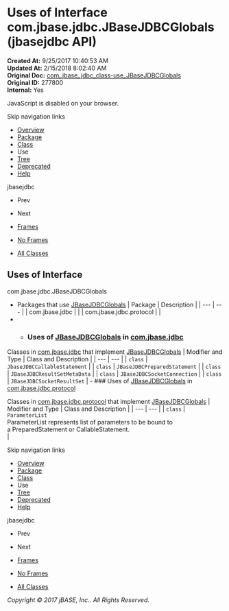 # Uses of Interface com.jbase.jdbc.JBaseJDBCGlobals (jbasejdbc   API)

**Created At:** 9/25/2017 10:40:53 AM  
**Updated At:** 2/15/2018 8:02:40 AM  
**Original Doc:** [com_jbase_jdbc_class-use_JBaseJDBCGlobals](https://docs.jbase.com/39229-class-use/com_jbase_jdbc_class-use_JBaseJDBCGlobals)  
**Original ID:** 277800  
**Internal:** Yes  

<!--<br>    try {<br>        if (location.href.indexOf('is-external=true') == -1) {<br>            parent.document.title="Uses of Interface com.jbase.jdbc.JBaseJDBCGlobals (jbasejdbc   API)";<br>        }<br>    }<br>    catch(err) {<br>    }<br>//-->
JavaScript is disabled on your browser.

Skip navigation links

- [Overview](../../../../overview-summary.html)
- [Package](./../../jbase-jdbc-api)
- [Class](./../../jbasejdbcglobals-%28jbasejdbc---api%29 "interface in com.jbase.jdbc")
- Use
- [Tree](./../../com.jbase.jdbc-class-hierarchy-%28jbasejdbc---api%29)
- [Deprecated](../../../../deprecated-list.html)
- [Help](../../../../help-doc.html)


jbasejdbc <br>

- Prev
- Next


- [Frames](./.)
- [No Frames](./.)


- [All Classes](../../../../allclasses-noframe.html)


<!--<br>  allClassesLink = document.getElementById("allclasses\_navbar\_top");<br>  if(window==top) {<br>    allClassesLink.style.display = "block";<br>  }<br>  else {<br>    allClassesLink.style.display = "none";<br>  }<br>  //-->

## Uses of Interface
com.jbase.jdbc.JBaseJDBCGlobals

- Packages that use [JBaseJDBCGlobals](./../../jbasejdbcglobals-%28jbasejdbc---api%29 "interface in com.jbase.jdbc") | Package | Description |
| --- | --- |
| com.jbase.jdbc |   |
| com.jbase.jdbc.protocol |   |
- - ### Uses of [JBaseJDBCGlobals](./../../jbasejdbcglobals-%28jbasejdbc---api%29 "interface in com.jbase.jdbc") in [com.jbase.jdbc](./../../jbase-jdbc-api)


Classes in [com.jbase.jdbc](./../../jbase-jdbc-api) that implement [JBaseJDBCGlobals](./../../jbasejdbcglobals-%28jbasejdbc---api%29 "interface in com.jbase.jdbc") | Modifier and Type | Class and Description |
| --- | --- |
| `class` | `JbaseJDBCCallableStatement`  |
| `class` | `JBaseJDBCPreparedStatement`  |
| `class` | `JBaseJDBCResultSetMetaData`  |
| `class` | `JBaseJDBCSocketConnection`  |
| `class` | `JBaseJDBCSocketResultSet`  |
    - ### Uses of [JBaseJDBCGlobals](./../../jbasejdbcglobals-%28jbasejdbc---api%29 "interface in com.jbase.jdbc") in [com.jbase.jdbc.protocol](./../../protocol/com.jbase.jdbc.protocol-%28jbasejdbc---api%29)


Classes in [com.jbase.jdbc.protocol](./../../protocol/com.jbase.jdbc.protocol-%28jbasejdbc---api%29) that implement [JBaseJDBCGlobals](./../../jbasejdbcglobals-%28jbasejdbc---api%29 "interface in com.jbase.jdbc") | Modifier and Type | Class and Description |
| --- | --- |
| `class` | `ParameterList`<br>ParameterList represents list of parameters to be bound to<br> a PreparedStatement or CallableStatement.<br> |

Skip navigation links

- [Overview](../../../../overview-summary.html)
- [Package](./../../jbase-jdbc-api)
- [Class](./../../jbasejdbcglobals-%28jbasejdbc---api%29 "interface in com.jbase.jdbc")
- Use
- [Tree](./../../com.jbase.jdbc-class-hierarchy-%28jbasejdbc---api%29)
- [Deprecated](../../../../deprecated-list.html)
- [Help](../../../../help-doc.html)


jbasejdbc <br>

- Prev
- Next


- [Frames](./.)
- [No Frames](./.)


- [All Classes](../../../../allclasses-noframe.html)


<!--<br>  allClassesLink = document.getElementById("allclasses\_navbar\_bottom");<br>  if(window==top) {<br>    allClassesLink.style.display = "block";<br>  }<br>  else {<br>    allClassesLink.style.display = "none";<br>  }<br>  //-->

*Copyright © 2017 jBASE, Inc.. All Rights Reserved.*
